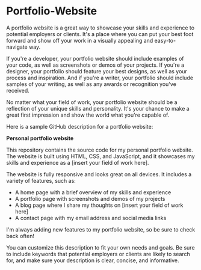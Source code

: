 # Portfolio-Website
A portfolio website is a great way to showcase your skills and experience to potential employers or clients. It's a place where you can put your best foot forward and show off your work in a visually appealing and easy-to-navigate way.

If you're a developer, your portfolio website should include examples of your code, as well as screenshots or demos of your projects. If you're a designer, your portfolio should feature your best designs, as well as your process and inspiration. And if you're a writer, your portfolio should include samples of your writing, as well as any awards or recognition you've received.

No matter what your field of work, your portfolio website should be a reflection of your unique skills and personality. It's your chance to make a great first impression and show the world what you're capable of.

Here is a sample GitHub description for a portfolio website:

**Personal portfolio website**

This repository contains the source code for my personal portfolio website. The website is built using HTML, CSS, and JavaScript, and it showcases my skills and experience as a [insert your field of work here].

The website is fully responsive and looks great on all devices. It includes a variety of features, such as:

* A home page with a brief overview of my skills and experience
* A portfolio page with screenshots and demos of my projects
* A blog page where I share my thoughts on [insert your field of work here]
* A contact page with my email address and social media links

I'm always adding new features to my portfolio website, so be sure to check back often!

You can customize this description to fit your own needs and goals. Be sure to include keywords that potential employers or clients are likely to search for, and make sure your description is clear, concise, and informative.
